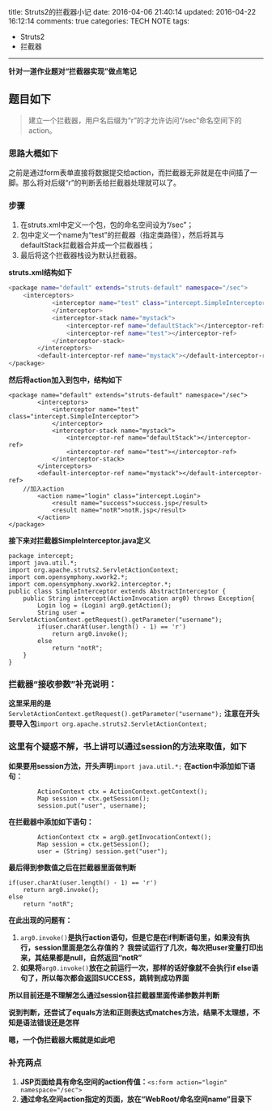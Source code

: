 title: Struts2的拦截器小记
date: 2016-04-06 21:40:14
updated: 2016-04-22 16:12:14
comments: true
categories: TECH NOTE
tags:
- Struts2
- 拦截器
---
**针对一道作业题对“拦截器实现”做点笔记**
## 题目如下

> 建立一个拦截器，用户名后缀为“r”的才允许访问“/sec”命名空间下的action。

### 思路大概如下
之前是通过form表单直接将数据提交给action，而拦截器无非就是在中间插了一脚。那么将对后缀“r”的判断丢给拦截器处理就可以了。

<!-- more -->

### 步骤
1. 在struts.xml中定义一个包，包的命名空间设为“/sec”；
2. 包中定义一个name为“test”的拦截器（指定类路径），然后将其与defaultStack拦截器合并成一个拦截器栈；
3. 最后将这个拦截器栈设为默认拦截器。

**struts.xml结构如下**

``` bash
<package name="default" extends="struts-default" namespace="/sec">
	<interceptors>
	    	<interceptor name="test" class="intercept.SimpleInterceptor">
	    	</interceptor>
	    	<interceptor-stack name="mystack">
	    		<interceptor-ref name="defaultStack"></interceptor-ref>
	    		<interceptor-ref name="test"></interceptor-ref>
	    	</interceptor-stack>
    	</interceptors>
    	<default-interceptor-ref name="mystack"></default-interceptor-ref>
</package>
```
**然后将action加入到包中，结构如下**
```
<package name="default" extends="struts-default" namespace="/sec">
    	<interceptors>
	    	<interceptor name="test" class="intercept.SimpleInterceptor">
	    	</interceptor>
	    	<interceptor-stack name="mystack">
	    		<interceptor-ref name="defaultStack"></interceptor-ref>
	    		<interceptor-ref name="test"></interceptor-ref>
	    	</interceptor-stack>
    	</interceptors>
    	<default-interceptor-ref name="mystack"></default-interceptor-ref>
	//加入action
    	<action name="login" class="intercept.Login">
    		<result name="success">success.jsp</result>
    		<result name="notR">notR.jsp</result>
    	</action>
</package>
```
**接下来对拦截器SimpleInterceptor.java定义**
```
package intercept;
import java.util.*;
import org.apache.struts2.ServletActionContext;
import com.opensymphony.xwork2.*;
import com.opensymphony.xwork2.interceptor.*;
public class SimpleInterceptor extends AbstractInterceptor {
	public String intercept(ActionInvocation arg0) throws Exception{
		Login log = (Login) arg0.getAction();
		String user = ServletActionContext.getRequest().getParameter("username");
		if(user.charAt(user.length() - 1) == 'r')
			return arg0.invoke();
		else
			return "notR";
	}
}
```
### 拦截器“接收参数”补充说明：
**这里采用的是**`ServletActionContext.getRequest().getParameter("username");`
**注意在开头要导入包**`import org.apache.struts2.ServletActionContext;`
### 这里有个疑惑不解，书上讲可以通过session的方法来取值，如下
**如果要用session方法，开头声明**`import java.util.*;`
**在action中添加如下语句：**
```
		ActionContext ctx = ActionContext.getContext();
		Map session = ctx.getSession();
		session.put("user", username);
```
**在拦截器中添加如下语句：**
```
		ActionContext ctx = arg0.getInvocationContext();
		Map session = ctx.getSession();
		user = (String) session.get("user");
```
**最后得到参数值之后在拦截器里面做判断**
```
if(user.charAt(user.length() - 1) == 'r')
	return arg0.invoke();
else
	return "notR";
```
**在此出现的问题有：**
1. `arg0.invoke()`**是执行action语句，但是它是在if判断语句里，如果没有执行，session里面是怎么存值的？**
**我尝试运行了几次，每次把user变量打印出来，其结果都是null，自然返回“notR”**
2. **如果将**`arg0.invoke()`**放在之前运行一次，那样的话好像就不会执行if else语句了，所以每次都会返回SUCCESS，跳转到成功界面**

**所以目前还是不理解怎么通过session往拦截器里面传递参数并判断**

**说到判断，还尝试了equals方法和正则表达式matches方法，结果不太理想，不知是语法错误还是怎样**

**嗯，一个伪拦截器大概就是如此吧**

### 补充两点
1. **JSP页面给具有命名空间的action传值：**`<s:form action="login" namespace="/sec">`
2. **通过命名空间action指定的页面，放在“WebRoot/命名空间name”目录下**